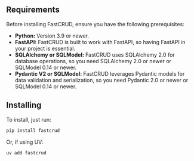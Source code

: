 ## Requirements

Before installing FastCRUD, ensure you have the following prerequisites:

* **Python:** Version 3.9 or newer.
* **FastAPI:** FastCRUD is built to work with FastAPI, so having FastAPI in your project is essential.
* **SQLAlchemy or SQLModel:** FastCRUD uses SQLAlchemy 2.0 for database operations, so you need SQLAlchemy 2.0 or newer or SQLModel 0.14 or newer.
* **Pydantic V2 or SQLModel:** FastCRUD leverages Pydantic models for data validation and serialization, so you need Pydantic 2.0 or newer or SQLModel 0.14 or newer.

## Installing

To install, just run:

```sh
pip install fastcrud
```

Or, if using UV:

```sh
uv add fastcrud
```
